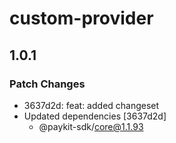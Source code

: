 # custom-provider

## 1.0.1

### Patch Changes

- 3637d2d: feat: added changeset
- Updated dependencies [3637d2d]
  - @paykit-sdk/core@1.1.93
